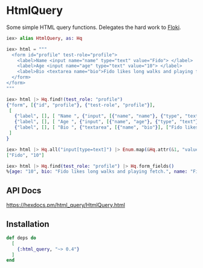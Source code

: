 # HtmlQuery

Some simple HTML query functions.
Delegates the hard work to [Floki](https://hex.pm/packages/floki).

```elixir
iex> alias HtmlQuery, as: Hq

iex> html = """
  <form id="profile" test-role="profile">
    <label>Name <input name="name" type="text" value="Fido"> </label>
    <label>Age <input name="age" type="text" value="10"> </label>
    <label>Bio <textarea name="bio">Fido likes long walks and playing fetch.</textarea> </label>
  </form>
</form>
"""

iex> html |> Hq.find!(test_role: "profile")
{"form", [{"id", "profile"}, {"test-role", "profile"}],
 [
   {"label", [], [ "Name ", {"input", [{"name", "name"}, {"type", "text"}, {"value", "Fido"}], []} ]},
   {"label", [], [ "Age ", {"input", [{"name", "age"}, {"type", "text"}, {"value", "10"}], []} ]},
   {"label", [], [ "Bio ", {"textarea", [{"name", "bio"}], ["Fido likes long walks and playing fetch."]} ]}
 ]
}

iex> html |> Hq.all("input[type=text]") |> Enum.map(&Hq.attr(&1, "value"))
["Fido", "10"]

iex> html |> Hq.find(test_role: "profile") |> Hq.form_fields()
%{age: "10", bio: "Fido likes long walks and playing fetch.", name: "Fido"}
```

## API Docs

<https://hexdocs.pm/html_query/HtmlQuery.html>

## Installation

```elixir
def deps do
  [
    {:html_query, "~> 0.4"}
  ]
end
```

